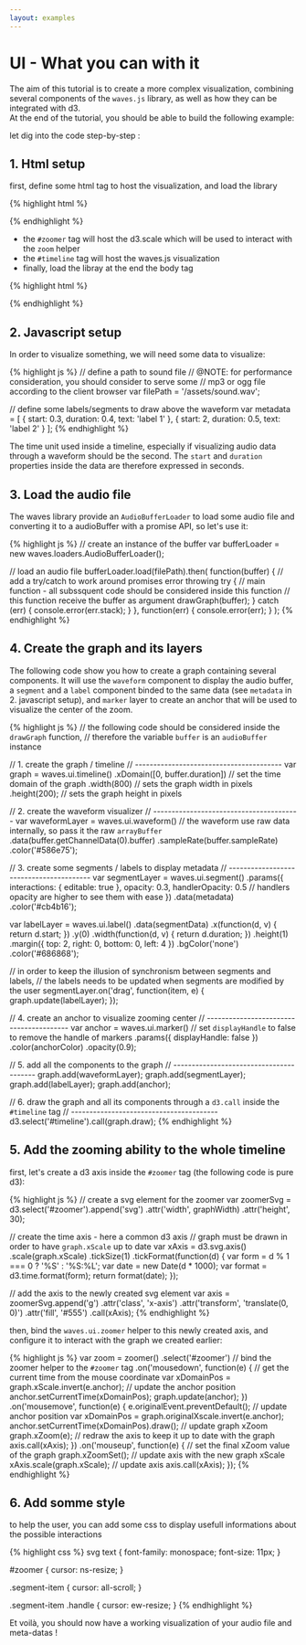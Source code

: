 ```yaml
---
layout: examples
---
```


# UI - What you can with it

The aim of this tutorial is to create a more complex visualization, combining several components of the `waves.js` library, as well as how they can be integrated with d3.  
At the end of the tutorial, you should be able to build the following example:

<style>
svg text {
  font-family: monospace;
  font-size: 11px;
}

#zoomer {
  cursor: ns-resize;
}

.segment-item {
  cursor: all-scroll;
}

.segment-item .handle {
  cursor: ew-resize;
}
</style>
<div id="zoomer"></div>
<div id="timeline"></div>
<script src="{{ "/js/examples/01-ui-what-you-can-do-with-it.js" | prepend: site.baseurl }}"></script>

let dig into the code step-by-step :

## 1. Html setup

first, define some html tag to host the visualization, and load the library

{% highlight html %}
<div id="zoomer"></div>
<div id="timeline"></div>
{% endhighlight %}

- the `#zoomer` tag will host the d3.scale which will be used to interact with the `zoom` helper
- the `#timeline` tag will host the waves.js visualization
- finally, load the libray at the end the body tag

{% highlight html %}
<script src="/path/to/waves.js"></script>
{% endhighlight %}


## 2. Javascript setup

In order to visualize something, we will need some data to visualize:

{% highlight js %}
// define a path to sound file
// @NOTE: for performance consideration, you should consider to serve some
// mp3 or ogg file according to the client browser
var filePath = '/assets/sound.wav';

// define some labels/segments to draw above the waveform
var metadata = [
  {
    start: 0.3,
    duration: 0.4,
    text: 'label 1'
  }, {
    start: 2,
    duration: 0.5,
    text: 'label 2'
  }
];
{% endhighlight %}

The time unit used inside a timeline, especially if visualizing audio data through a waveform should be the second. The `start` and `duration` properties inside the data are therefore expressed in seconds.


## 3. Load the audio file

The waves library provide an `AudioBufferLoader` to load some audio file and converting it to a audioBuffer with a promise API, so let's use it:

{% highlight js %}
// create an instance of the buffer
var bufferLoader = new waves.loaders.AudioBufferLoader();

// load an audio file
bufferLoader.load(filePath).then(
  function(buffer) {
    // add a try/catch to work around promises error throwing
    try {
      // main function - all subssquent code should be considered inside this function
      // this function receive the buffer as argument
      drawGraph(buffer);
    } catch (err) {
      console.error(err.stack);
    }
  },
  function(err) {
    console.error(err);
  }
);
{% endhighlight %}


## 4. Create the graph and its layers

The following code show you how to create a graph containing several components. It will use the `waveform` component to display the audio buffer, a `segment` and a `label` component binded to the same data (see `metadata` in 2. javascript setup), and `marker` layer to create an anchor that will be used to visualize the center of the zoom.

{% highlight js %}
// the following code should be considered inside the `drawGraph` function, 
// therefore the variable `buffer` is an `audioBuffer` instance

// 1. create the graph / timeline
// ----------------------------------------
var graph = waves.ui.timeline()
  .xDomain([0, buffer.duration]) // set the time domain of the graph
  .width(800) // sets the graph width in pixels
  .height(200); // sets the graph height in pixels

// 2. create the waveform visualizer
// ----------------------------------------
var waveformLayer = waves.ui.waveform()
  // the waveform use raw data internally, so pass it the raw `arrayBuffer`
  .data(buffer.getChannelData(0).buffer) 
  .sampleRate(buffer.sampleRate)
  .color('#586e75');

// 3. create some segments / labels to display metadata
// ----------------------------------------
var segmentLayer = waves.ui.segment()
  .params({
    interactions: { editable: true },
    opacity: 0.3,
    handlerOpacity: 0.5 // handlers opacity are higher to see them with ease
  })
  .data(metadata)
  .color('#cb4b16');

var labelLayer = waves.ui.label()
  .data(segmentData)
  .x(function(d, v) { return d.start; })
  .y(0)
  .width(function(d, v) { return d.duration; })
  .height(1)
  .margin({ top: 2, right: 0, bottom: 0, left: 4 })
  .bgColor('none')
  .color('#686868');

// in order to keep the illusion of synchronism between segments and labels,
// the labels needs to be updated when segments are modified by the user
segmentLayer.on('drag', function(item, e) {
  graph.update(labelLayer);
});

// 4. create an anchor to visualize zooming center
// ----------------------------------------
var anchor = waves.ui.marker()
  // set `displayHandle` to false to remove the handle of markers
  .params({ displayHandle: false })
  .color(anchorColor)
  .opacity(0.9);

// 5. add all the components to the graph
// ----------------------------------------
graph.add(waveformLayer);
graph.add(segmentLayer);
graph.add(labelLayer);
graph.add(anchor);

// 6. draw the graph and all its components through a `d3.call` inside the `#timeline` tag
// ----------------------------------------
d3.select('#timeline').call(graph.draw);
{% endhighlight %}


## 5. Add the zooming ability to the whole timeline

first, let's create a d3 axis inside the `#zoomer` tag (the following code is pure d3):

{% highlight js %}
// create a svg element for the zoomer
var zoomerSvg = d3.select('#zoomer').append('svg')
  .attr('width', graphWidth)
  .attr('height', 30);

// create the time axis - here a common d3 axis
// graph must be drawn in order to have `graph.xScale` up to date
var xAxis = d3.svg.axis()
  .scale(graph.xScale)
  .tickSize(1)
  .tickFormat(function(d) {
    var form = d % 1 === 0 ? '%S' : '%S:%L';
    var date = new Date(d * 1000);
    var format = d3.time.format(form);
    return format(date);
  });

// add the axis to the newly created svg element
var axis = zoomerSvg.append('g')
  .attr('class', 'x-axis')
  .attr('transform', 'translate(0, 0)')
  .attr('fill', '#555')
  .call(xAxis);
{% endhighlight %}

then, bind the `waves.ui.zoomer` helper to this newly created axis, and configure it to interact with the graph we created earlier:

{% highlight js %}
var zoom = zoomer()
  .select('#zoomer') // bind the zoomer helper to the `#zoomer` tag
  .on('mousedown', function(e) {
    // get the current time from the mouse coordinate
    var xDomainPos = graph.xScale.invert(e.anchor);
    // update the anchor position
    anchor.setCurrentTime(xDomainPos);
    graph.update(anchor);
  })
  .on('mousemove', function(e) {
    e.originalEvent.preventDefault();
    // update anchor position
    var xDomainPos = graph.originalXscale.invert(e.anchor);
    anchor.setCurrentTime(xDomainPos).draw();
    // update graph xZoom
    graph.xZoom(e);
    // redraw the axis to keep it up to date with the graph
    axis.call(xAxis);
  })
  .on('mouseup', function(e) {
    // set the final xZoom value of the graph
    graph.xZoomSet();
    // update axis with the new graph xScale
    xAxis.scale(graph.xScale);
    // update axis
    axis.call(xAxis);
  });
{% endhighlight %}


## 6. Add somme style

to help the user, you can add some css to display usefull informations about the possible interactions

{% highlight css %}
svg text {
  font-family: monospace;
  font-size: 11px;
}

#zoomer {
  cursor: ns-resize;
}

.segment-item {
  cursor: all-scroll;
}

.segment-item .handle {
  cursor: ew-resize;
}
{% endhighlight %}


Et voilà, you should now have a working visualization of your audio file and meta-datas !


